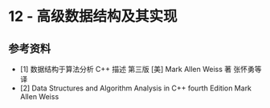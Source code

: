 # 12 - 高级数据结构及其实现

## 参考资料

- [1] 数据结构于算法分析 C++ 描述 第三版 [美] Mark Allen Weiss 著 张怀勇等译
- [2] Data Structures and Algorithm Analysis in C++ fourth Edition Mark Allen Weiss